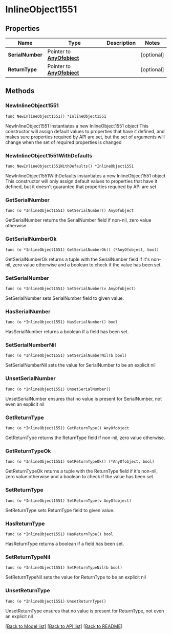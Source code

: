 # InlineObject1551

## Properties

Name | Type | Description | Notes
------------ | ------------- | ------------- | -------------
**SerialNumber** | Pointer to [**AnyOfobject**](anyOf&lt;object&gt;.md) |  | [optional] 
**ReturnType** | Pointer to [**AnyOfobject**](anyOf&lt;object&gt;.md) |  | [optional] 

## Methods

### NewInlineObject1551

`func NewInlineObject1551() *InlineObject1551`

NewInlineObject1551 instantiates a new InlineObject1551 object
This constructor will assign default values to properties that have it defined,
and makes sure properties required by API are set, but the set of arguments
will change when the set of required properties is changed

### NewInlineObject1551WithDefaults

`func NewInlineObject1551WithDefaults() *InlineObject1551`

NewInlineObject1551WithDefaults instantiates a new InlineObject1551 object
This constructor will only assign default values to properties that have it defined,
but it doesn't guarantee that properties required by API are set

### GetSerialNumber

`func (o *InlineObject1551) GetSerialNumber() AnyOfobject`

GetSerialNumber returns the SerialNumber field if non-nil, zero value otherwise.

### GetSerialNumberOk

`func (o *InlineObject1551) GetSerialNumberOk() (*AnyOfobject, bool)`

GetSerialNumberOk returns a tuple with the SerialNumber field if it's non-nil, zero value otherwise
and a boolean to check if the value has been set.

### SetSerialNumber

`func (o *InlineObject1551) SetSerialNumber(v AnyOfobject)`

SetSerialNumber sets SerialNumber field to given value.

### HasSerialNumber

`func (o *InlineObject1551) HasSerialNumber() bool`

HasSerialNumber returns a boolean if a field has been set.

### SetSerialNumberNil

`func (o *InlineObject1551) SetSerialNumberNil(b bool)`

 SetSerialNumberNil sets the value for SerialNumber to be an explicit nil

### UnsetSerialNumber
`func (o *InlineObject1551) UnsetSerialNumber()`

UnsetSerialNumber ensures that no value is present for SerialNumber, not even an explicit nil
### GetReturnType

`func (o *InlineObject1551) GetReturnType() AnyOfobject`

GetReturnType returns the ReturnType field if non-nil, zero value otherwise.

### GetReturnTypeOk

`func (o *InlineObject1551) GetReturnTypeOk() (*AnyOfobject, bool)`

GetReturnTypeOk returns a tuple with the ReturnType field if it's non-nil, zero value otherwise
and a boolean to check if the value has been set.

### SetReturnType

`func (o *InlineObject1551) SetReturnType(v AnyOfobject)`

SetReturnType sets ReturnType field to given value.

### HasReturnType

`func (o *InlineObject1551) HasReturnType() bool`

HasReturnType returns a boolean if a field has been set.

### SetReturnTypeNil

`func (o *InlineObject1551) SetReturnTypeNil(b bool)`

 SetReturnTypeNil sets the value for ReturnType to be an explicit nil

### UnsetReturnType
`func (o *InlineObject1551) UnsetReturnType()`

UnsetReturnType ensures that no value is present for ReturnType, not even an explicit nil

[[Back to Model list]](../README.md#documentation-for-models) [[Back to API list]](../README.md#documentation-for-api-endpoints) [[Back to README]](../README.md)


